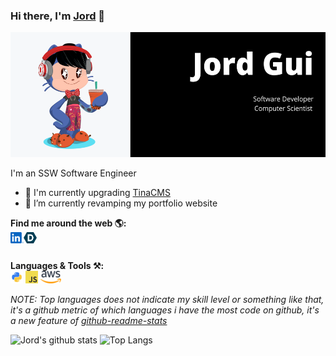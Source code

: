 ### Hi there, I'm [Jord](https://jordgui.dev/) 👋

<code><img height="200" src="https://raw.githubusercontent.com/Jord-Gui/Jord-Gui/master/img/github-cover.png"></code>

I'm an SSW Software Engineer
- 🦙 I'm currently upgrading [TinaCMS](https://tina.io/)
- 🔭 I’m currently revamping my portfolio website

**Find me around the web 🌎:**  
<a href="https://www.linkedin.com/in/jord-gui/">
  <img align="left" alt="Jord's LinkedIn" width="21px" src="https://raw.githubusercontent.com/Jord-Gui/Jord-Gui/master/img/linkedin.svg" />
</a>
<a href="https://devpost.com/Jord">
  <img align="left" alt="Jord's Devpost" width="21px" src="https://raw.githubusercontent.com/Jord-Gui/Jord-Gui/master/img/devpost.svg" />
</a>

<br />

**Languages & Tools ⚒️:**  
<code><img height="20" src="https://raw.githubusercontent.com/Jord-Gui/Jord-Gui/master/img/python.png"></code>
<code><img height="20" src="https://raw.githubusercontent.com/Jord-Gui/Jord-Gui/master/img/javascript.png"></code>
<code><img height="20" src="https://raw.githubusercontent.com/Jord-Gui/Jord-Gui/master/img/aws.svg"></code>

*NOTE: Top languages does not indicate my skill level or something like that, it's a github metric of which languages i have the most code on github, it's a new feature of [github-readme-stats](https://github.com/anuraghazra/github-readme-stats)*

![Jord's github stats](https://github-readme-stats.vercel.app/api?username=Jord-Gui&show_icons=true&theme=dark&include_all_commits=true&count_private=true)
![Top Langs](https://github-readme-stats.vercel.app/api/top-langs/?username=Jord-Gui&theme=dark&layout=compact) 

<!--
[![ReadMe Card](https://github-readme-stats.vercel.app/api/pin/?username=Jord-Gui&repo=leetcode-solutions&show_owner=true&theme=dark)](https://github.com/Jord-Gui/leetcode-solutions)
[![ReadMe Card](https://github-readme-stats.vercel.app/api/pin/?username=Jord-Gui&repo=PDF-Editor&show_owner=true&theme=dark)](https://github.com/Jord-Gui/PDF-Editor)
-->

<!--
**Jord-Gui/Jord-Gui** is a ✨ _special_ ✨ repository because its `README.md` (this file) appears on your GitHub profile.

Here are some ideas to get you started:

- 🔭 I’m currently working on ...
- 🌱 I’m currently learning ...
- 👯 I’m looking to collaborate on ...
- 🤔 I’m looking for help with ...
- 💬 Ask me about ...
- 📫 How to reach me: ...
- 😄 Pronouns: ...
- ⚡ Fun fact: ...
-->

